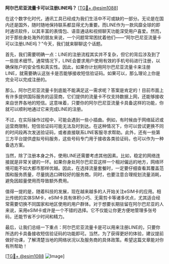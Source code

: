 **阿尔巴尼亚流量卡可以注册LINE吗？** [[TG💪+ @esim1088](https://t.me/s/esim1088)]

在这个数字化时代，通讯工具已经成为我们生活中不可或缺的一部分。无论是在国内还是国外，随时随地保持联系都显得尤为重要。而LINE作为一款风靡全球的即时通讯软件，以其丰富的表情包、语音通话和视频聊天功能深受用户喜爱。然而，对于那些身处海外的朋友来说，一个问题常常困扰着他们——“阿尔巴尼亚流量卡可以注册LINE吗？”今天，我们就来聊聊这个话题。

首先，我们需要明确一点：LINE的注册流程其实并不复杂，但它的背后涉及到了一些技术细节。通常情况下，LINE会要求用户使用有效的手机号码进行注册，以确保账户的安全性和真实性。因此，如果你计划用阿尔巴尼亚流量卡来注册LINE，就需要确认这张卡是否能够接收短信验证码。如果可以，那么理论上你是完全可以完成注册的。

那么，阿尔巴尼亚流量卡到底能不能满足这一需求呢？答案是肯定的！目前市面上有许多提供国际服务的运营商，它们提供的流量卡不仅支持数据上网，还能够接收来自世界各地的短信。这意味着，只要你的阿尔巴尼亚流量卡具备这样的功能，你就可以顺利地通过它来完成LINE的注册。

不过，在实际操作过程中，可能会遇到一些小插曲。例如，有时候由于网络延迟或运营商限制，短信验证码可能无法及时到达。在这种情况下，你可以尝试更换不同的时间段再次发送验证码，或者直接联系LINE客服寻求帮助。此外，还有一些第三方平台提供虚拟号码服务，这些号码专门用于接收各类验证码，也可以作为一种备选方案。

当然，除了注册本身之外，使用LINE还需要考虑其他因素。比如，稳定的网络连接就是非常关键的一环。如果你身处阿尔巴尼亚这样一个相对偏远的地方，网络环境可能不如大都市那样优越。因此，在选择流量套餐时，一定要仔细查看其覆盖范围和服务质量，尽量挑选口碑较好的服务商。同时，也要注意合理规划流量消耗，避免因超量使用而导致额外费用。

值得一提的是，随着科技的发展，现在越来越多的人开始关注eSIM卡的应用。相比传统的实体SIM卡，eSIM卡具有体积小巧、无需剪卡等诸多优点，尤其适合经常需要切换不同国家和地区使用的用户群体。对于想要长期驻留在阿尔巴尼亚的人来说，采用eSIM卡或许是一个不错的选择。它不仅能让你更方便地管理多张号码，还能节省不少时间和精力。

最后，让我们总结一下重点：阿尔巴尼亚流量卡是可以用来注册LINE的，只要你所选的卡具备接收短信验证码的功能即可。当然，为了获得更好的体验，建议提前做好功课，了解清楚当地的网络状况以及服务商的具体政策。希望这篇文章能对你有所帮助！

[[TG💪+ @esim1088](https://t.me/s/esim1088) ![Image](https://i.postimg.cc/4NQfJmqS/Snipaste-2025-05-13-00-14-12.png)]